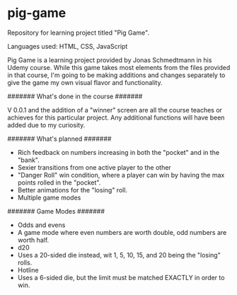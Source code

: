 # pig-game
Repository for learning project titled "Pig Game".

Languages used: HTML, CSS, JavaScript

Pig Game is a learning project provided by Jonas Schmedtmann in his Udemy course.
While this game takes most elements from the files provided in that course, I'm going to be making additions and changes separately to give the game my own visual flavor and functionality. 

####### 
What's done in the course
#######

V 0.0.1 and the addition of a "winner" screen are all the course teaches or achieves for this particular project. Any additional functions will have been added due to my curiosity. 

#######
What's planned
#######
- Rich feedback on numbers increasing in both the "pocket" and in the "bank". 
- Sexier transitions from one active player to the other
- "Danger Roll" win condition, where a player can win by having the max points rolled in the "pocket".
- Better animations for the "losing" roll.
- Multiple game modes


#######
Game Modes
#######
- Odds and evens
 - A game mode where even numbers are worth double, odd numbers are worth half.
- d20
 - Uses a 20-sided die instead, wit 1, 5, 10, 15, and 20 being the "losing" rolls.
- Hotline
 - Uses a 6-sided die, but the limit must be matched EXACTLY in order to win. 
